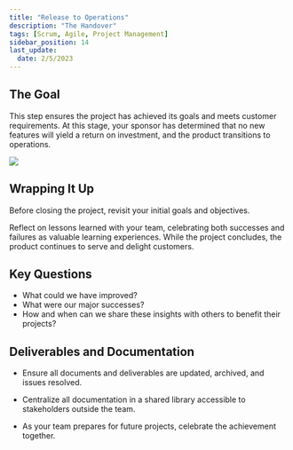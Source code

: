 ```yaml
---
title: "Release to Operations"
description: "The Handover"
tags: [Scrum, Agile, Project Management]
sidebar_position: 14
last_update:
  date: 2/5/2023
---
```



## The Goal

This step ensures the project has achieved its goals and meets customer requirements. At this stage, your sponsor has determined that no new features will yield a return on investment, and the product transitions to operations.

<div class="img-center"> 

![](/img/docs/releasetoopsbottleopened.png)

</div>

## Wrapping It Up

Before closing the project, revisit your initial goals and objectives.

Reflect on lessons learned with your team, celebrating both successes and failures as valuable learning experiences. While the project concludes, the product continues to serve and delight customers.

## Key Questions

- What could we have improved?
- What were our major successes?
- How and when can we share these insights with others to benefit their projects?

## Deliverables and Documentation

- Ensure all documents and deliverables are updated, archived, and issues resolved.

- Centralize all documentation in a shared library accessible to stakeholders outside the team.

- As your team prepares for future projects, celebrate the achievement together.
